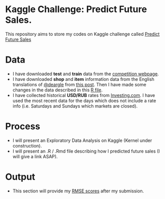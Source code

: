 # Kaggle Challenge: Predict Future Sales.
This repository aims to store my codes on Kaggle challenge called [Predict Future Sales](https://www.kaggle.com/c/competitive-data-science-predict-future-sales)

# Data

- I have downloaded **test** and **train** data from the [competition webpage](https://www.kaggle.com/c/competitive-data-science-predict-future-sales/data).
- I have downloaded **shop** and **item** information data from the English translations of [@deargle](https://www.kaggle.com/deargle) from [this post](https://www.kaggle.com/c/competitive-data-science-predict-future-sales/discussion/54949). Then I have made some changes in the data described in this [R file](https://github.com/kazimanil/predict-future-sales/blob/master/data-manipulation-once-used.R).
- I have collected historical **USD/RUB** rates from [Investing.com](https://www.investing.com/currencies/usd-rub-historical-data). I have used the most recent data for the days which does not include a rate info (i.e. Saturdays and Sundays which markets are closed).

# Process

- I will present an Exploratory Data Analysis on Kaggle (Kernel under construction).
- I will present an .R / .Rmd file describing how I predicted future sales (I will give a link ASAP).

# Output

- This section will provide my [RMSE scores](https://www.kaggle.com/c/competitive-data-science-predict-future-sales#evaluation) after my submission.
